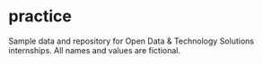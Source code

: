 # practice

Sample data and repository for Open Data & Technology Solutions internships. All names and values are fictional.
